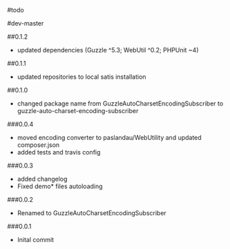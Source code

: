 #todo

#dev-master

##0.1.2

 - updated dependencies (Guzzle ^5.3; WebUtil ^0.2; PHPUnit ~4)

##0.1.1

 - updated repositories to local satis installation

##0.1.0

 - changed package name from GuzzleAutoCharsetEncodingSubscriber to guzzle-auto-charset-encoding-subscriber

###0.0.4

- moved encoding converter to paslandau/WebUtility and updated composer.json
- added tests and travis config

###0.0.3

- added changelog
- Fixed demo* files autoloading

###0.0.2

- Renamed to GuzzleAutoCharsetEncodingSubscriber

###0.0.1

- Inital commit